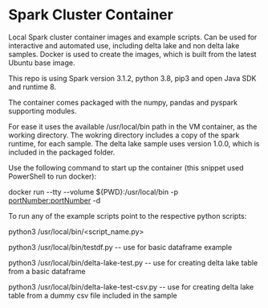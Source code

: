 # Spark Cluster Container
Local Spark cluster container images and example scripts. Can be used for interactive and automated use, including delta lake and non delta lake samples. Docker is used to create the images, which is built from the latest Ubuntu base image.

This repo is using Spark version 3.1.2, python 3.8, pip3 and open Java SDK and runtime 8. 

The container comes packaged with the numpy, pandas and pyspark supporting modules.

For ease it uses the available /usr/local/bin path in the VM container, as the working directory. The wokring directory includes a copy of the spark runtime, for each sample. The delta lake sample uses version 1.0.0, which is included in the packaged folder.

Use the following command to start up the container (this snippet used PowerShell to run docker):

docker run --tty --volume ${PWD}:/usr/local/bin -p <portNumber:portNumber> -d <image name>
  
To run any of the example scripts point to the respective python scripts:
  
python3 /usr/local/bin/<script_name.py>
  
python3 /usr/local/bin/testdf.py -- use for basic dataframe example
  
python3 /usr/local/bin/delta-lake-test.py -- use for creating delta lake table from a basic dataframe
  
python3 /usr/local/bin/delta-lake-test-csv.py -- use for creating delta lake table from a dummy csv file included in the sample

